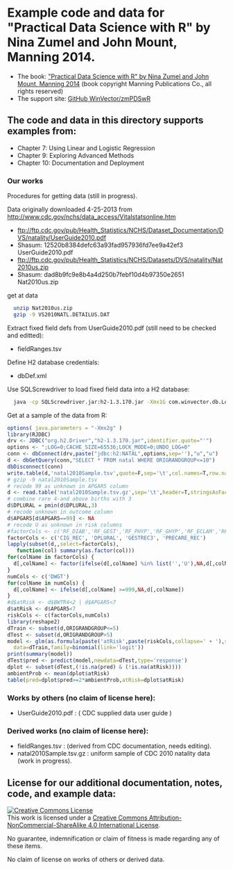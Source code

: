 

# Example code and data for "Practical Data Science with R" by Nina Zumel and John Mount, Manning 2014.


 * The book: ["Practical Data Science with R" by Nina Zumel and John Mount, Manning 2014](http://affiliate.manning.com/idevaffiliate.php?id=1273_360)  (book copyright Manning Publications Co., all rights reserved)
 * The support site: [GitHub WinVector/zmPDSwR](https://github.com/WinVector/zmPDSwR)


## The code and data in this directory supports examples from:
 * Chapter 7: Using Linear and Logistic Regression
 * Chapter 9: Exploring Advanced Methods
 * Chapter 10: Documentation and Deployment


### Our works


Procedures for getting data (still in progress).

Data originally downloaded 4-25-2013 from http://www.cdc.gov/nchs/data_access/Vitalstatsonline.htm
* ftp://ftp.cdc.gov/pub/Health_Statistics/NCHS/Dataset_Documentation/DVS/natality/UserGuide2010.pdf
* Shasum: 12520b8384defc63a93fad957936fd7ee9a42ef3  UserGuide2010.pdf
* ftp://ftp.cdc.gov/pub/Health_Statistics/NCHS/Datasets/DVS/natality/Nat2010us.zip
* Shasum: dad8b9fc9e8b4a4d250b7febf10d4b97350e2651  Nat2010us.zip

get at data
```bash
  unzip Nat2010us.zip
  gzip -9 VS2010NATL.DETAILUS.DAT 
```

Extract fixed field defs from UserGuide2010.pdf (still need to be checked and editted):
*  fieldRanges.tsv

Define H2 database credentials:
*  dbDef.xml

Use SQLScrewdriver to load fixed field data into a H2 database:
```bash
  java -cp SQLScrewdriver.jar:h2-1.3.170.jar -Xmx1G com.winvector.db.LoadFFF file:dbDef.xml file:fieldRanges.tsv natal file:VS2010NATL.DETAILUS.DAT.gz
```

Get at a sample of the data from R:
```R
options( java.parameters = "-Xmx2g" )
library(RJDBC)
drv <- JDBC("org.h2.Driver","h2-1.3.170.jar",identifier.quote="'")
options <- ";LOG=0;CACHE_SIZE=65536;LOCK_MODE=0;UNDO_LOG=0"
conn <- dbConnect(drv,paste("jdbc:h2:NATAL",options,sep=''),"u","u")
d <- dbGetQuery(conn,"SELECT * FROM natal WHERE ORIGRANDGROUP<=10")
dbDisconnect(conn)
write.table(d,'natal2010Sample.tsv',quote=F,sep='\t',col.names=T,row.names=F)
# gzip -9 natal2010Sample.tsv
# recode 99 as unknown in APGAR5 column
d <- read.table('natal2010Sample.tsv.gz',sep='\t',header=T,stringsAsFactors=F)
# combine rare 4-and above births with 3
d$DPLURAL = pmin(d$DPLURAL,3)
# recode unknown in outcome column
d$APGAR5[d$APGAR5==99] <- NA
# recode U as unknown in risk columns
#factorCols <- c('RF_DIAB','RF_GEST','RF_PHYP','RF_GHYP','RF_ECLAM','RF_PPTERM','RF_PPOUTC', 'CIG_REC', 'DPLURAL', 'GESTREC3', 'PRECARE_REC')
factorCols <- c('CIG_REC', 'DPLURAL', 'GESTREC3', 'PRECARE_REC')
lapply(subset(d,,select=factorCols),
   function(col) summary(as.factor(col)))
for(colName in factorCols) {
  d[,colName] <- factor(ifelse(d[,colName] %in% list('','U'),NA,d[,colName]))
}
numCols <- c('DWGT')
for(colName in numCols) {
  d[,colName] <- ifelse(d[,colName] >=999,NA,d[,colName])
}
#d$atRisk <- d$BWTR4<2 | d$APGAR5<7
d$atRisk <- d$APGAR5<7
riskCols <- c(factorCols,numCols)
library(reshape2)
dTrain <- subset(d,ORIGRANDGROUP<=5)
dTest <- subset(d,ORIGRANDGROUP>5)
model <- glm(as.formula(paste('atRisk',paste(riskCols,collapse=' + '),sep=' ~ ')),
  data=dTrain,family=binomial(link='logit'))   
print(summary(model))
dTest$pred <- predict(model,newdata=dTest,type='response')
dplot <- subset(dTest,(!is.na(pred) & (!is.na(atRisk))))
ambientProb <- mean(dplot$atRisk)
table(pred=dplot$pred>=2*ambientProb,atRisk=dplot$atRisk)
```


### Works by others (no claim of license here):

* UserGuide2010.pdf : ( CDC supplied data user guide )


### Derived works (no claim of license here):

* fieldRanges.tsv : (derived from CDC documentation, needs editing).
* natal2010Sample.tsv.gz : uniform sample of CDC 2010 natality data (work in progress).



## License for our additional documentation, notes, code, and example data: 

<a rel="license" href="http://creativecommons.org/licenses/by-nc-sa/4.0/"><img alt="Creative Commons License" style="border-width:0" src="http://i.creativecommons.org/l/by-nc-sa/4.0/88x31.png" /></a><br />This work is licensed under a <a rel="license" href="http://creativecommons.org/licenses/by-nc-sa/4.0/">Creative Commons Attribution-NonCommercial-ShareAlike 4.0 International License</a>.

No guarantee, indemnification or claim of fitness is made regarding any of these items.

No claim of license on works of others or derived data.

